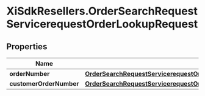 # XiSdkResellers.OrderSearchRequestServicerequestOrderLookupRequest

## Properties

Name | Type | Description | Notes
------------ | ------------- | ------------- | -------------
**orderNumber** | [**OrderSearchRequestServicerequestOrderLookupRequestOrderNumber**](OrderSearchRequestServicerequestOrderLookupRequestOrderNumber.md) |  | [optional] 
**customerOrderNumber** | [**OrderSearchRequestServicerequestOrderLookupRequestCustomerOrderNumber**](OrderSearchRequestServicerequestOrderLookupRequestCustomerOrderNumber.md) |  | [optional] 


